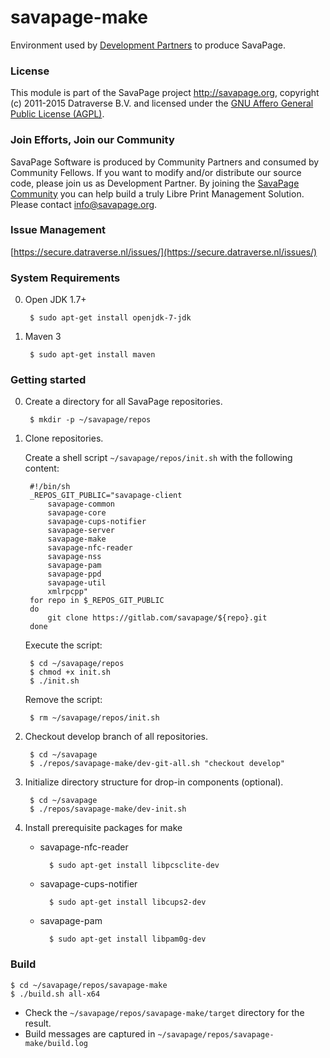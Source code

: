 # savapage-make
    
Environment used by [Development Partners](http://savapage.org/w/index.php/Roles) to produce SavaPage.
 
### License

This module is part of the SavaPage project <http://savapage.org>,
copyright (c) 2011-2015 Datraverse B.V. and licensed under the
[GNU Affero General Public License (AGPL)](https://www.gnu.org/licenses/agpl.html).

### Join Efforts, Join our Community

SavaPage Software is produced by Community Partners and consumed by Community Fellows. If you want to modify and/or distribute our source code, please join us as Development Partner. By joining the [SavaPage Community](http://savapage.org/w/) you can help build a truly Libre Print Management Solution. Please contact [info@savapage.org](mailto:info@savapage.org).

### Issue Management

[https://secure.datraverse.nl/issues/](https://secure.datraverse.nl/issues/)

### System Requirements

0. Open JDK 1.7+

        $ sudo apt-get install openjdk-7-jdk

0. Maven 3

        $ sudo apt-get install maven         


### Getting started

0. Create a directory for all SavaPage repositories.
  
        $ mkdir -p ~/savapage/repos
   
   
0. Clone repositories.

    Create a shell script `~/savapage/repos/init.sh` with the following content:
            
        #!/bin/sh
        _REPOS_GIT_PUBLIC="savapage-client
            savapage-common
            savapage-core
            savapage-cups-notifier
            savapage-server
            savapage-make
            savapage-nfc-reader
            savapage-nss
            savapage-pam
            savapage-ppd
            savapage-util
            xmlrpcpp"        
        for repo in $_REPOS_GIT_PUBLIC
        do
            git clone https://gitlab.com/savapage/${repo}.git
        done

    Execute the script:
    
        $ cd ~/savapage/repos
        $ chmod +x init.sh 
        $ ./init.sh
    
    Remove the script:

        $ rm ~/savapage/repos/init.sh


0. Checkout develop branch of all repositories.

        $ cd ~/savapage
        $ ./repos/savapage-make/dev-git-all.sh "checkout develop"
        

0. Initialize directory structure for drop-in components (optional).

        $ cd ~/savapage
        $ ./repos/savapage-make/dev-init.sh
        

0. Install prerequisite packages for make

    * savapage-nfc-reader
    
            $ sudo apt-get install libpcsclite-dev
        
    * savapage-cups-notifier
    
            $ sudo apt-get install libcups2-dev
            
    * savapage-pam
    
            $ sudo apt-get install libpam0g-dev
                            

### Build

    $ cd ~/savapage/repos/savapage-make
    $ ./build.sh all-x64

* Check the `~/savapage/repos/savapage-make/target` directory for the result.
* Build messages are captured in `~/savapage/repos/savapage-make/build.log` 

